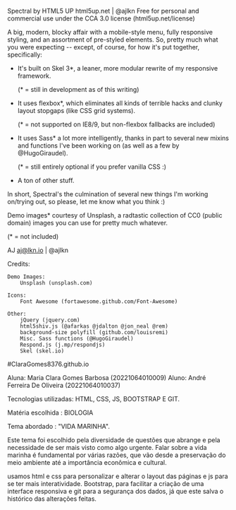 Spectral by HTML5 UP
html5up.net | @ajlkn
Free for personal and commercial use under the CCA 3.0 license (html5up.net/license)


A big, modern, blocky affair with a mobile-style menu, fully responsive styling,
and an assortment of pre-styled elements. So, pretty much what you were expecting
-- except, of course, for how it's put together, specifically:

- It's built on Skel 3*, a leaner, more modular rewrite of my responsive framework.

  (* = still in development as of this writing)

- It uses flexbox*, which eliminates all kinds of terrible hacks and clunky layout
  stopgaps (like CSS grid systems).

  (* = not supported on IE8/9, but non-flexbox fallbacks are included)

- It uses Sass* a lot more intelligently, thanks in part to several new mixins
  and functions I've been working on (as well as a few by @HugoGiraudel).

  (* = still entirely optional if you prefer vanilla CSS :)

- A ton of other stuff.

In short, Spectral's the culmination of several new things I'm working on/trying out,
so please, let me know what you think :)

Demo images* courtesy of Unsplash, a radtastic collection of CC0 (public domain) images
you can use for pretty much whatever.

(* = not included)

AJ
aj@lkn.io | @ajlkn


Credits:

	Demo Images:
		Unsplash (unsplash.com)

	Icons:
		Font Awesome (fortawesome.github.com/Font-Awesome)

	Other:
		jQuery (jquery.com)
		html5shiv.js (@afarkas @jdalton @jon_neal @rem)
		background-size polyfill (github.com/louisremi)
		Misc. Sass functions (@HugoGiraudel)
		Respond.js (j.mp/respondjs)
		Skel (skel.io)


#ClaraGomes8376.github.io

Aluna: Maria Clara Gomes Barbosa (20221064010009)
Aluno: André Ferreira De Oliveira (20221064010037)

Tecnologias utilizadas: HTML, CSS, JS, BOOTSTRAP E GIT.

Matéria escolhida : BIOLOGIA

Tema abordado : "VIDA MARINHA". 

Este tema foi escolhido pela diversidade de questões que abrange e pela necessidade de ser mais visto como algo urgente. Falar sobre a vida marinha é fundamental por várias razões, que vão desde a preservação do meio ambiente até a importância econômica e cultural. 

usamos html e css para personalizar e alterar o layout das páginas e js para se ter mais interatividade. Bootstrap, para facilitar a criação de uma interface responsiva e git para a segurança dos dados, já que este salva o histórico das alterações feitas.
